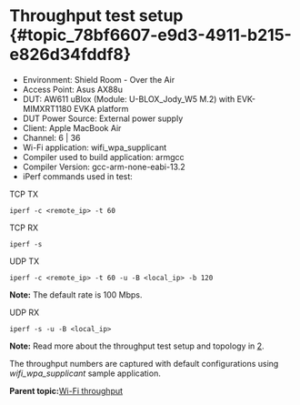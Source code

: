 # Throughput test setup {#topic_78bf6607-e9d3-4911-b215-e826d34fddf8}

-   Environment: Shield Room - Over the Air
-   Access Point: Asus AX88u
-   DUT: AW611 uBlox \(Module: U-BLOX\_Jody\_W5 M.2\) with EVK-MIMXRT1180 EVKA platform
-   DUT Power Source: External power supply
-   Client: Apple MacBook Air
-   Channel: 6 \| 36
-   Wi-Fi application: wifi\_wpa\_supplicant
-   Compiler used to build application: armgcc
-   Compiler Version: gcc-arm-none-eabi-13.2
-   iPerf commands used in test:

TCP TX

```
iperf -c <remote_ip> -t 60
```

TCP RX

```
iperf -s
```

UDP TX

```
iperf -c <remote_ip> -t 60 -u -B <local_ip> -b 120
```

**Note:** The default rate is 100 Mbps.

UDP RX

```
iperf -s -u -B <local_ip>
```

**Note:** Read more about the throughput test setup and topology in [2](references.md#item_um11442).

The throughput numbers are captured with default configurations using *wifi\_wpa\_supplicant* sample application.

**Parent topic:**[Wi-Fi throughput](../topics/wi-fi_throughput_04.md)


